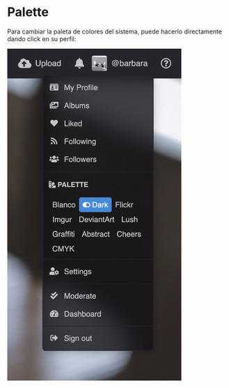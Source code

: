 # Palette

Para cambiar la paleta de colores del sistema, puede hacerlo directamente dando click en su perfil:

<img class="media-screen" src="../../src/manual/settings/profile/palette.png" width="400"/>
